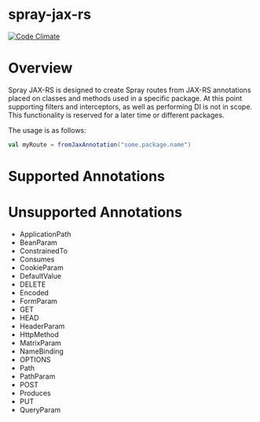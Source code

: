 spray-jax-rs
============
[![Code Climate](https://codeclimate.com/github/spockz/spray-jax-rs/badges/gpa.svg)](https://codeclimate.com/github/spockz/spray-jax-rs)

# Overview

Spray JAX-RS is designed to create Spray routes from JAX-RS annotations placed on classes and methods used in a specific package.
At this point supporting filters and interceptors, as well as performing DI is not in scope. This functionality is reserved for
a later time or different packages.

The usage is as follows:

````scala
val myRoute = fromJaxAnnotation("some.package.name")
````


# Supported Annotations

# Unsupported Annotations
* ApplicationPath
* BeanParam
* ConstrainedTo
* Consumes
* CookieParam
* DefaultValue
* DELETE
* Encoded
* FormParam
* GET
* HEAD
* HeaderParam
* HttpMethod
* MatrixParam
* NameBinding
* OPTIONS
* Path
* PathParam
* POST
* Produces
* PUT
* QueryParam
